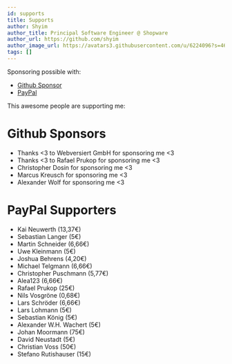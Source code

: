 ```yaml
---
id: supports
title: Supports
author: Shyim
author_title: Principal Software Engineer @ Shopware
author_url: https://github.com/shyim
author_image_url: https://avatars3.githubusercontent.com/u/6224096?s=460&u=18be3a2d46f07dd42fc2b6dee9b4b9b68bca28d2&v=4
tags: []
---
```


Sponsoring possible with:

- [Github Sponsor](https://github.com/sponsors/shyim)
- [PayPal](https://paypal.me/shyim)

This awesome people are supporting me:

# Github Sponsors
- Thanks <3 to Webversiert GmbH for sponsoring me <3
- Thanks <3 to Rafael Prukop for sponsoring me <3
- Christopher Dosin for sponsoring me <3
- Marcus Kreusch for sponsoring me <3
- Alexander Wolf for sponsoring me <3


# PayPal Supporters
- Kai Neuwerth (13,37€)
- Sebastian Langer (5€)
- Martin Schneider (6,66€)
- Uwe Kleinmann (5€)
- Joshua Behrens (4,20€)
- Michael Telgmann (6,66€)
- Christopher Puschmann (5,77€)
- Alea123 (6,66€)
- Rafael Prukop (25€)
- Nils Vosgröne (0,68€)
- Lars Schröder (6,66€)
- Lars Lohmann (5€)
- Sebastian König (5€)
- Alexander W.H. Wachert (5€)
- Johan Moormann (75€)
- David Neustadt (5€)
- Christian Voss (50€)
- Stefano Rutishauser (15€)
